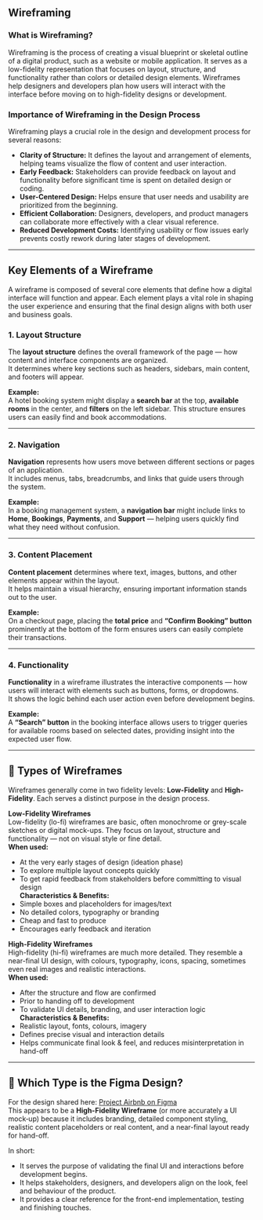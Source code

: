 ## Wireframing

### What is Wireframing?

Wireframing is the process of creating a visual blueprint or skeletal outline of a digital product, such as a website or mobile application. It serves as a low-fidelity representation that focuses on layout, structure, and functionality rather than colors or detailed design elements. Wireframes help designers and developers plan how users will interact with the interface before moving on to high-fidelity designs or development.

### Importance of Wireframing in the Design Process

Wireframing plays a crucial role in the design and development process for several reasons:

- **Clarity of Structure:** It defines the layout and arrangement of elements, helping teams visualize the flow of content and user interaction.
- **Early Feedback:** Stakeholders can provide feedback on layout and functionality before significant time is spent on detailed design or coding.
- **User-Centered Design:** Helps ensure that user needs and usability are prioritized from the beginning.
- **Efficient Collaboration:** Designers, developers, and product managers can collaborate more effectively with a clear visual reference.
- **Reduced Development Costs:** Identifying usability or flow issues early prevents costly rework during later stages of development.

---

## Key Elements of a Wireframe

A wireframe is composed of several core elements that define how a digital interface will function and appear. Each element plays a vital role in shaping the user experience and ensuring that the final design aligns with both user and business goals.

### 1. Layout Structure

The **layout structure** defines the overall framework of the page — how content and interface components are organized.  
It determines where key sections such as headers, sidebars, main content, and footers will appear.

**Example:**  
A hotel booking system might display a **search bar** at the top, **available rooms** in the center, and **filters** on the left sidebar. This structure ensures users can easily find and book accommodations.

---

### 2. Navigation

**Navigation** represents how users move between different sections or pages of an application.  
It includes menus, tabs, breadcrumbs, and links that guide users through the system.

**Example:**  
In a booking management system, a **navigation bar** might include links to **Home**, **Bookings**, **Payments**, and **Support** — helping users quickly find what they need without confusion.

---

### 3. Content Placement

**Content placement** determines where text, images, buttons, and other elements appear within the layout.  
It helps maintain a visual hierarchy, ensuring important information stands out to the user.

**Example:**  
On a checkout page, placing the **total price** and **“Confirm Booking” button** prominently at the bottom of the form ensures users can easily complete their transactions.

---

### 4. Functionality

**Functionality** in a wireframe illustrates the interactive components — how users will interact with elements such as buttons, forms, or dropdowns.  
It shows the logic behind each user action even before development begins.

**Example:**  
A **“Search” button** in the booking interface allows users to trigger queries for available rooms based on selected dates, providing insight into the expected user flow.

---

## 🧮 Types of Wireframes

Wireframes generally come in two fidelity levels: **Low-Fidelity** and **High-Fidelity**. Each serves a distinct purpose in the design process.

**Low-Fidelity Wireframes**  
Low-fidelity (lo-fi) wireframes are basic, often monochrome or grey-scale sketches or digital mock-ups. They focus on layout, structure and functionality — not on visual style or fine detail.  
**When used:**  
- At the very early stages of design (ideation phase)  
- To explore multiple layout concepts quickly  
- To get rapid feedback from stakeholders before committing to visual design  
**Characteristics & Benefits:**  
- Simple boxes and placeholders for images/text  
- No detailed colors, typography or branding  
- Cheap and fast to produce  
- Encourages early feedback and iteration  

**High-Fidelity Wireframes**  
High-fidelity (hi-fi) wireframes are much more detailed. They resemble a near-final UI design, with colours, typography, icons, spacing, sometimes even real images and realistic interactions.  
**When used:**  
- After the structure and flow are confirmed  
- Prior to handing off to development  
- To validate UI details, branding, and user interaction logic  
**Characteristics & Benefits:**  
- Realistic layout, fonts, colours, imagery  
- Defines precise visual and interaction details  
- Helps communicate final look & feel, and reduces misinterpretation in hand-off  

---

## 📐 Which Type is the Figma Design?

For the design shared here: [Project Airbnb on Figma](https://www.figma.com/design/E2BRqdPcKkrnX6hLGPto8Z/Project-Airbnb?node-id=1-2&p=f&t=dW2OyJS6ZPnEPGtw-0)  
This appears to be a **High-Fidelity Wireframe** (or more accurately a UI mock‐up) because it includes branding, detailed component styling, realistic content placeholders or real content, and a near-final layout ready for hand-off.  

In short:  
- It serves the purpose of validating the final UI and interactions before development begins.  
- It helps stakeholders, designers, and developers align on the look, feel and behaviour of the product.  
- It provides a clear reference for the front-end implementation, testing and finishing touches.


